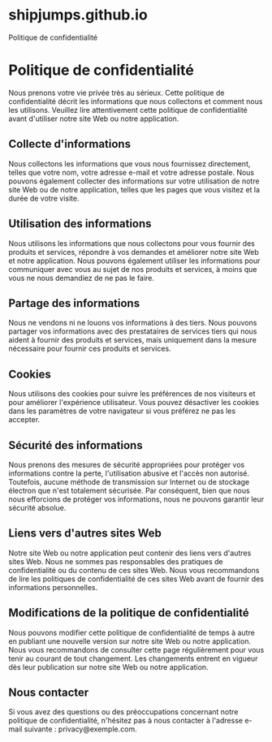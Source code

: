 # shipjumps.github.io

<!DOCTYPE html>
<html>
  <head>
    <meta charset="UTF-8">
    Politique de confidentialité
    
  </head>
  <body>
    <div class="container">
      <h1>Politique de confidentialité</h1>
      <p>Nous prenons votre vie privée très au sérieux. Cette politique de confidentialité décrit les informations que nous collectons et comment nous les utilisons. Veuillez lire attentivement cette politique de confidentialité avant d'utiliser notre site Web ou notre application.</p>
      <h2>Collecte d'informations</h2>
      <p>Nous collectons les informations que vous nous fournissez directement, telles que votre nom, votre adresse e-mail et votre adresse postale. Nous pouvons également collecter des informations sur votre utilisation de notre site Web ou de notre application, telles que les pages que vous visitez et la durée de votre visite.</p>
      <h2>Utilisation des informations</h2>
      <p>Nous utilisons les informations que nous collectons pour vous fournir des produits et services, répondre à vos demandes et améliorer notre site Web et notre application. Nous pouvons également utiliser les informations pour communiquer avec vous au sujet de nos produits et services, à moins que vous ne nous demandiez de ne pas le faire.</p>
      <h2>Partage des informations</h2>
      <p>Nous ne vendons ni ne louons vos informations à des tiers. Nous pouvons partager vos informations avec des prestataires de services tiers qui nous aident à fournir des produits et services, mais uniquement dans la mesure nécessaire pour fournir ces produits et services.</p>
      <h2>Cookies</h2>
      <p>Nous utilisons des cookies pour suivre les préférences de nos visiteurs et pour améliorer l'expérience utilisateur. Vous pouvez désactiver les cookies dans les paramètres de votre navigateur si vous préférez ne pas les accepter.</p>
      <h2>Sécurité des informations</h2>
      <p>Nous prenons des mesures de sécurité appropriées pour protéger vos informations contre la perte, l'utilisation abusive et l'accès non autorisé. Toutefois, aucune méthode de transmission sur Internet ou de stockage électron
que n'est totalement sécurisée. Par conséquent, bien que nous nous efforcions de protéger vos informations, nous ne pouvons garantir leur sécurité absolue.</p>
<h2>Liens vers d'autres sites Web</h2>
<p>Notre site Web ou notre application peut contenir des liens vers d'autres sites Web. Nous ne sommes pas responsables des pratiques de confidentialité ou du contenu de ces sites Web. Nous vous recommandons de lire les politiques de confidentialité de ces sites Web avant de fournir des informations personnelles.</p>
<h2>Modifications de la politique de confidentialité</h2>
<p>Nous pouvons modifier cette politique de confidentialité de temps à autre en publiant une nouvelle version sur notre site Web ou notre application. Nous vous recommandons de consulter cette page régulièrement pour vous tenir au courant de tout changement. Les changements entrent en vigueur dès leur publication sur notre site Web ou notre application.</p>
<h2>Nous contacter</h2>
<p>Si vous avez des questions ou des préoccupations concernant notre politique de confidentialité, n'hésitez pas à nous contacter à l'adresse e-mail suivante : privacy@exemple.com.</p>
</div>

  </body>
</html>


